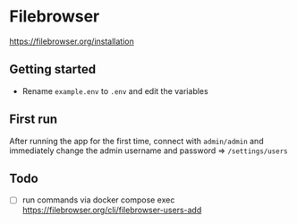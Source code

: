 # Filebrowser

<https://filebrowser.org/installation>

## Getting started

- Rename `example.env` to `.env` and edit the variables

## First run

After running the app for the first time, connect with `admin/admin` and immediately change the admin username and password => `/settings/users`

## Todo

- [ ] run commands via docker compose exec <https://filebrowser.org/cli/filebrowser-users-add>
